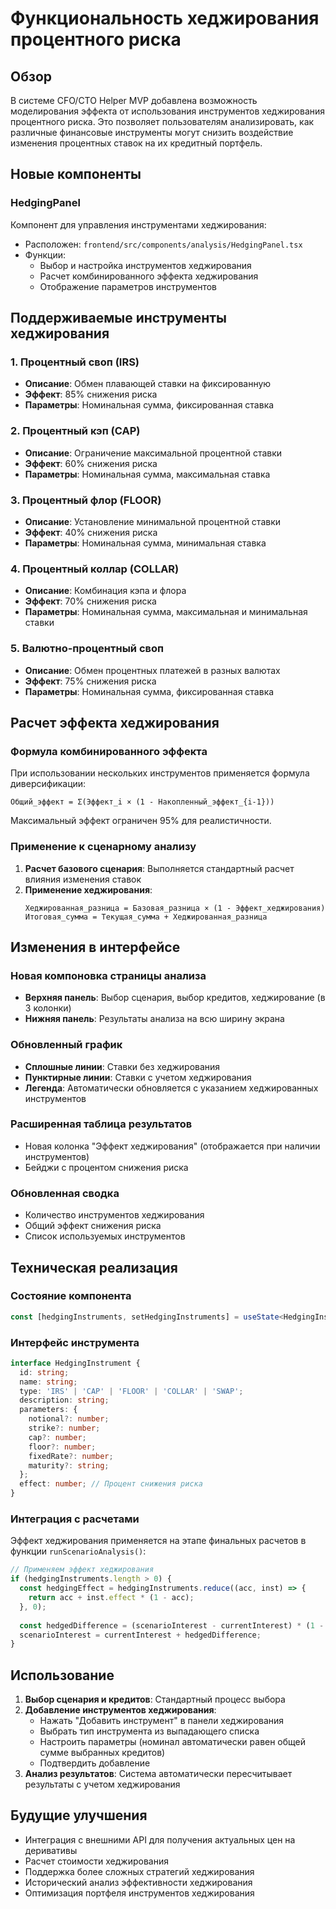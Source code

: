 # Функциональность хеджирования процентного риска

## Обзор

В системе CFO/CTO Helper MVP добавлена возможность моделирования эффекта от использования инструментов хеджирования процентного риска. Это позволяет пользователям анализировать, как различные финансовые инструменты могут снизить воздействие изменения процентных ставок на их кредитный портфель.

## Новые компоненты

### HedgingPanel
Компонент для управления инструментами хеджирования:
- Расположен: `frontend/src/components/analysis/HedgingPanel.tsx`
- Функции:
  - Выбор и настройка инструментов хеджирования
  - Расчет комбинированного эффекта хеджирования
  - Отображение параметров инструментов

## Поддерживаемые инструменты хеджирования

### 1. Процентный своп (IRS)
- **Описание**: Обмен плавающей ставки на фиксированную
- **Эффект**: 85% снижения риска
- **Параметры**: Номинальная сумма, фиксированная ставка

### 2. Процентный кэп (CAP)
- **Описание**: Ограничение максимальной процентной ставки
- **Эффект**: 60% снижения риска
- **Параметры**: Номинальная сумма, максимальная ставка

### 3. Процентный флор (FLOOR)
- **Описание**: Установление минимальной процентной ставки
- **Эффект**: 40% снижения риска
- **Параметры**: Номинальная сумма, минимальная ставка

### 4. Процентный коллар (COLLAR)
- **Описание**: Комбинация кэпа и флора
- **Эффект**: 70% снижения риска
- **Параметры**: Номинальная сумма, максимальная и минимальная ставки

### 5. Валютно-процентный своп
- **Описание**: Обмен процентных платежей в разных валютах
- **Эффект**: 75% снижения риска
- **Параметры**: Номинальная сумма, фиксированная ставка

## Расчет эффекта хеджирования

### Формула комбинированного эффекта
При использовании нескольких инструментов применяется формула диверсификации:

```
Общий_эффект = Σ(Эффект_i × (1 - Накопленный_эффект_{i-1}))
```

Максимальный эффект ограничен 95% для реалистичности.

### Применение к сценарному анализу
1. **Расчет базового сценария**: Выполняется стандартный расчет влияния изменения ставок
2. **Применение хеджирования**: 
   ```
   Хеджированная_разница = Базовая_разница × (1 - Эффект_хеджирования)
   Итоговая_сумма = Текущая_сумма + Хеджированная_разница
   ```

## Изменения в интерфейсе

### Новая компоновка страницы анализа
- **Верхняя панель**: Выбор сценария, выбор кредитов, хеджирование (в 3 колонки)
- **Нижняя панель**: Результаты анализа на всю ширину экрана

### Обновленный график
- **Сплошные линии**: Ставки без хеджирования
- **Пунктирные линии**: Ставки с учетом хеджирования
- **Легенда**: Автоматически обновляется с указанием хеджированных инструментов

### Расширенная таблица результатов
- Новая колонка "Эффект хеджирования" (отображается при наличии инструментов)
- Бейджи с процентом снижения риска

### Обновленная сводка
- Количество инструментов хеджирования
- Общий эффект снижения риска
- Список используемых инструментов

## Техническая реализация

### Состояние компонента
```typescript
const [hedgingInstruments, setHedgingInstruments] = useState<HedgingInstrument[]>([]);
```

### Интерфейс инструмента
```typescript
interface HedgingInstrument {
  id: string;
  name: string;
  type: 'IRS' | 'CAP' | 'FLOOR' | 'COLLAR' | 'SWAP';
  description: string;
  parameters: {
    notional?: number;
    strike?: number;
    cap?: number;
    floor?: number;
    fixedRate?: number;
    maturity?: string;
  };
  effect: number; // Процент снижения риска
}
```

### Интеграция с расчетами
Эффект хеджирования применяется на этапе финальных расчетов в функции `runScenarioAnalysis()`:

```typescript
// Применяем эффект хеджирования
if (hedgingInstruments.length > 0) {
  const hedgingEffect = hedgingInstruments.reduce((acc, inst) => {
    return acc + inst.effect * (1 - acc);
  }, 0);
  
  const hedgedDifference = (scenarioInterest - currentInterest) * (1 - hedgingEffect);
  scenarioInterest = currentInterest + hedgedDifference;
}
```

## Использование

1. **Выбор сценария и кредитов**: Стандартный процесс выбора
2. **Добавление инструментов хеджирования**:
   - Нажать "Добавить инструмент" в панели хеджирования
   - Выбрать тип инструмента из выпадающего списка
   - Настроить параметры (номинал автоматически равен общей сумме выбранных кредитов)
   - Подтвердить добавление
3. **Анализ результатов**: Система автоматически пересчитывает результаты с учетом хеджирования

## Будущие улучшения

- Интеграция с внешними API для получения актуальных цен на деривативы
- Расчет стоимости хеджирования
- Поддержка более сложных стратегий хеджирования
- Исторический анализ эффективности хеджирования
- Оптимизация портфеля инструментов хеджирования